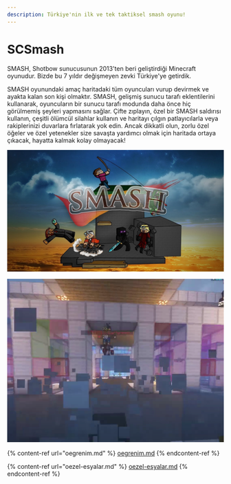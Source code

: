 ```yaml
---
description: Türkiye'nin ilk ve tek taktiksel smash oyunu!
---
```


# SCSmash

SMASH, Shotbow sunucusunun 2013'ten beri geliştirdiği Minecraft oyunudur. Bizde bu 7 yıldır değişmeyen zevki Türkiye'ye getirdik.

SMASH oyunundaki amaç haritadaki tüm oyuncuları vurup devirmek ve ayakta kalan son kişi olmaktır. SMASH, gelişmiş sunucu tarafı eklentilerini kullanarak, oyuncuların bir sunucu tarafı modunda daha önce hiç görülmemiş şeyleri yapmasını sağlar. Çifte zıplayın, özel bir SMASH saldırısı kullanın, çeşitli ölümcül silahlar kullanın ve haritayı çılgın patlayıcılarla veya rakiplerinizi duvarlara fırlatarak yok edin. Ancak dikkatli olun, zorlu özel öğeler ve özel yetenekler size savaşta yardımcı olmak için haritada ortaya çıkacak, hayatta kalmak kolay olmayacak!

![](../../../.gitbook/assets/maxresdefault.jpg)

![](<../../../.gitbook/assets/image (77).png>)

{% content-ref url="oegrenim.md" %}
[oegrenim.md](oegrenim.md)
{% endcontent-ref %}

{% content-ref url="oezel-esyalar.md" %}
[oezel-esyalar.md](oezel-esyalar.md)
{% endcontent-ref %}

